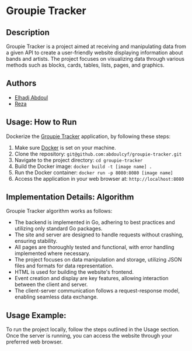 # Groupie Tracker

## Description
Groupie Tracker is a project aimed at receiving and manipulating data from a given API to create a user-friendly website displaying information about bands and artists. The project focuses on visualizing data through various methods such as blocks, cards, tables, lists, pages, and graphics.

## Authors
- [Elhadj Abdoul](https://github.com/abdoulcyf)
- [Reza](https://github.com/Reza-sd)
## Usage: How to Run
Dockerize the  [Groupie Tracker](https://learn.01founders.co/git/ediallo/groupie-tracker) application, by following these steps:
1. Make sure [Docker](https://docs.docker.com/engine/install/) is set on your machine.
1. Clone the repository: ```git@github.com:abdoulcyf/groupie-tracker.git```
2. Navigate to the project directory: `cd groupie-tracker`
3. Build the Docker image: `docker build -t [image name] .`
4. Run the Docker container: `docker run -p 8080:8080 [image name]`
5. Access the application in your web browser at: `http://localhost:8080`

## Implementation Details: Algorithm
Groupie Tracker algorithm works as follows:
- The backend is implemented in Go, adhering to best practices and utilizing only standard Go packages.
- The site and server are designed to handle requests without crashing, ensuring stability.
- All pages are thoroughly tested and functional, with error handling implemented where necessary.
- The project focuses on data manipulation and storage, utilizing JSON files and formats for data representation.
- HTML is used for building the website's frontend.
- Event creation and display are key features, allowing interaction between the client and server.
- The client-server communication follows a request-response model, enabling seamless data exchange.

## Usage Example:
To run the project locally, follow the steps outlined in the Usage section. Once the server is running, you can access the website through your preferred web browser.
